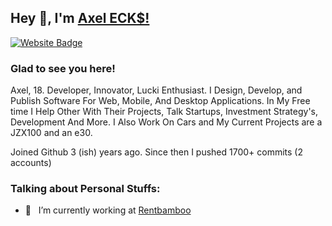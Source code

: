 ## Hey 👋, I'm [Axel ECK$!](https://github.com/eckstasyy/)

[![Website Badge](https://img.shields.io/badge/Website-3b5998?style=flat-square&logo=google-chrome&logoColor=white)](https://ecks.world/)

### Glad to see you here!

Axel, 18. Developer, Innovator, Lucki Enthusiast. I Design, Develop, and Publish Software For Web, Mobile, And Desktop Applications. In My Free time I Help Other With Their Projects, Talk Startups, Investment Strategy's, Development And More. I Also Work On Cars and My Current Projects are a JZX100 and an e30.


Joined Github 3 (ish) years ago. Since then I pushed 1700+ commits (2 accounts)

### Talking about Personal Stuffs:
- 🚀 &nbsp; I’m currently working at [Rentbamboo](https://rentbamboo.com)
